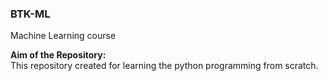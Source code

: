 ### BTK-ML
Machine Learning course

**Aim of the Repository:**  
This repository created for learning the python programming from scratch. 
